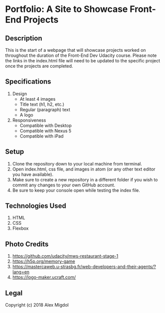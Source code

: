 # Portfolio: A Site to Showcase Front-End Projects

## Description
This is the start of a webpage that will showcase projects worked on throughout the duration of the Front-End Dev Udacity course. Please note the links in the index.html file will need to be updated to the specific project once the projects are completed.

## Specifications
1. Design
   * At least 4 images
   * Title text (h1, h2, etc.)
   * Regular (paragraph) text
   * A logo
2. Responsiveness
   * Compatible with Desktop
   * Compatible with Nexus 5
   * Compatible with iPad

## Setup
1. Clone the repository down to your local machine from terminal.
2. Open index.html, css file, and images in atom (or any other text editor you have available).
3. Make sure to create a new repository in a different folder if you wish to commit any changes to your own GitHub account.
4. Be sure to keep your console open while testing the index file.

## Technologies Used
1. HTML
2. CSS
3. Flexbox

## Photo Credits
1. https://github.com/udacity/mws-restaurant-stage-1
2. https://h5p.org/memory-game
3. https://mastercaweb.u-strasbg.fr/web-developers-and-their-agents/?lang=en
4. https://logo-maker.ucraft.com/

## Legal
Copyright (c) 2018 Alex Migdol
